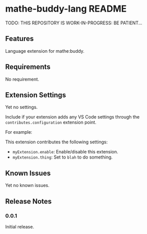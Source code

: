 # mathe-buddy-lang README

TODO: THIS REPOSITORY IS WORK-IN-PROGRESS: BE PATIENT...

## Features

Language extension for mathe:buddy.

## Requirements

No requirement.

## Extension Settings

Yet no settings.

Include if your extension adds any VS Code settings through the `contributes.configuration` extension point.

For example:

This extension contributes the following settings:

- `myExtension.enable`: Enable/disable this extension.
- `myExtension.thing`: Set to `blah` to do something.

## Known Issues

Yet no known issues.

## Release Notes

### 0.0.1

Initial release.
